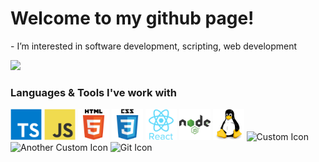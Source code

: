 <h1>Welcome to my github page!</h1>
- I’m interested in software development, scripting, web development 

![](https://leetcard.jacoblin.cool/jsacob?border=0&radius=20) 

<h3>Languages & Tools I've work with</h3>
<div style="width: 100%;">
<img src="https://raw.githubusercontent.com/devicons/devicon/master/icons/typescript/typescript-original.svg" alt="TS Icon" width="50" height="50">
<img src="https://raw.githubusercontent.com/devicons/devicon/master/icons/javascript/javascript-original.svg" alt="JS Icon" width="50" height="50">
<img src="https://raw.githubusercontent.com/devicons/devicon/master/icons/html5/html5-original-wordmark.svg" alt="HTML5 Icon" width="50" height="50">
<img src="https://raw.githubusercontent.com/devicons/devicon/master/icons/css3/css3-original-wordmark.svg" alt="CSS3 Icon" width="50" height="50">
<img src="https://raw.githubusercontent.com/devicons/devicon/master/icons/react/react-original-wordmark.svg" alt="React Icon" width="50" height="50">
<img src="https://raw.githubusercontent.com/devicons/devicon/master/icons/nodejs/nodejs-original-wordmark.svg" alt="Node.js Icon" width="50" height="50">
<img src="https://raw.githubusercontent.com/devicons/devicon/master/icons/linux/linux-original.svg" alt="Linux Icon" width="50" height="50">
<img src="https://camo.githubusercontent.com/52643e404ca1a1d90beb0095ebddda4b16b8c30dfcfeb5d42355a2df037c7c8e/68747470733a2f2f7777772e766563746f726c6f676f2e7a6f6e652f6c6f676f732f7461696c77696e646373732f7461696c77696e646373732d69636f6e2e737667" alt="Custom Icon" width="50" height="50">
<img src="https://camo.githubusercontent.com/11cd9dd9ccf8dd838dc3989602b98a9b5aa5420746bdd1a0ae95ce475f4f0b3e/68747470733a2f2f796f757465616d2e696f2f626c6f672f77702d636f6e74656e742f75706c6f6164732f323032322f30342f657870726573736a735f6c6f676f2e706e67" alt="Another Custom Icon" width="50" height="50">
<img src="https://camo.githubusercontent.com/ff5301ef7472dbdf522b776167a8af8c326299fe8175e53f6b052bbcc04533e3/68747470733a2f2f7777772e766563746f726c6f676f2e7a6f6e652f6c6f676f732f6769742d73636d2f6769742d73636d2d69636f6e2e737667" alt="Git Icon" width="50" height="50">
</div>
